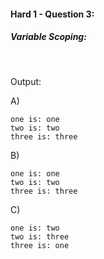 #### Hard 1 - Question 3:<br>

##### Variable Scoping:

<br>

Output:

A)
```
one is: one
two is: two
three is: three
```

B)
```
one is: one
two is: two
three is: three
```

C)
```
one is: two
two is: three
three is: one
```
